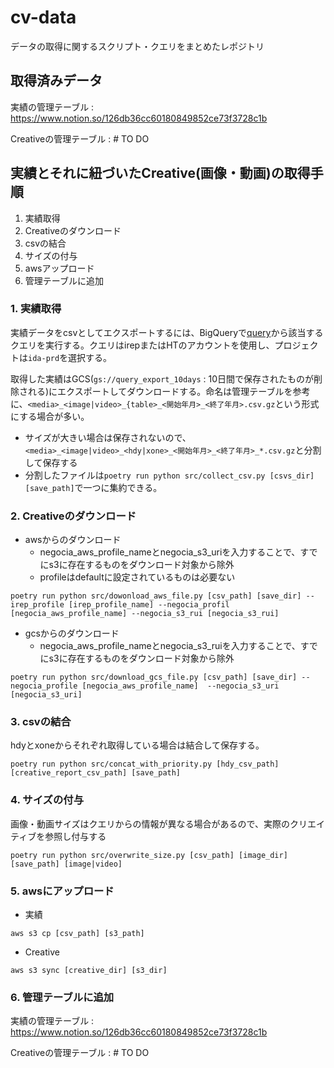 # cv-data
データの取得に関するスクリプト・クエリをまとめたレポジトリ

## 取得済みデータ
実績の管理テーブル : https://www.notion.so/126db36cc60180849852ce73f3728c1b

Creativeの管理テーブル : # TO DO


## 実績とそれに紐づいたCreative(画像・動画)の取得手順
1. 実績取得
2. Creativeのダウンロード
3. csvの結合
4. サイズの付与
5. awsアップロード
6. 管理テーブルに追加



### 1. 実績取得
実績データをcsvとしてエクスポートするには、BigQueryで[query](./query/)から該当するクエリを実行する。クエリはirepまたはHTのアカウントを使用し、プロジェクトは```ida-prd```を選択する。

取得した実績はGCS(```gs://query_export_10days``` : 10日間で保存されたものが削除される)にエクスポートしてダウンロードする。命名は管理テーブルを参考に、```<media>_<image|video>_{table>_<開始年月>_<終了年月>.csv.gz```という形式にする場合が多い。
- サイズが大きい場合は保存されないので、```<media>_<image|video>_<hdy|xone>_<開始年月>_<終了年月>_*.csv.gz```と分割して保存する
- 分割したファイルは```poetry run python src/collect_csv.py [csvs_dir] [save_path]```で一つに集約できる。

### 2. Creativeのダウンロード
- awsからのダウンロード
    - negocia_aws_profile_nameとnegocia_s3_uriを入力することで、すでにs3に存在するものをダウンロード対象から除外
    - profileはdefaultに設定されているものは必要ない
 ```
poetry run python src/dowonload_aws_file.py [csv_path] [save_dir] --irep_profile [irep_profile_name] --negocia_profil [negocia_aws_profile_name] --negocia_s3_rui [negocia_s3_rui]
 ```
- gcsからのダウンロード
    - negocia_aws_profile_nameとnegocia_s3_ruiを入力することで、すでにs3に存在するものをダウンロード対象から除外
```
poetry run python src/download_gcs_file.py [csv_path] [save_dir] --negocia_profile [negocia_aws_profile_name]  --negocia_s3_uri [negocia_s3_uri]
```

### 3. csvの結合
hdyとxoneからそれぞれ取得している場合は結合して保存する。
```
poetry run python src/concat_with_priority.py [hdy_csv_path] [creative_report_csv_path] [save_path]
```
### 4. サイズの付与
画像・動画サイズはクエリからの情報が異なる場合があるので、実際のクリエイティブを参照し付与する
```
poetry run python src/overwrite_size.py [csv_path] [image_dir] [save_path] [image|video]
```

### 5. awsにアップロード
- 実績
```
aws s3 cp [csv_path] [s3_path]
```
- Creative
```
aws s3 sync [creative_dir] [s3_dir]
```

### 6. 管理テーブルに追加

実績の管理テーブル : https://www.notion.so/126db36cc60180849852ce73f3728c1b

Creativeの管理テーブル : # TO DO


